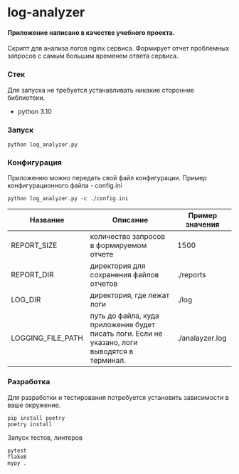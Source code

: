 # log-analyzer

#### Приложение написано в качестве учебного проекта.
Скрипт для анализа логов nginx сервиса. Формирует отчет проблемных запросов с самым большим временем ответа сервиса. 

### Стек
Для запуска не требуется устанавливать никакие сторонние библиотеки.
- python 3.10


### Запуск
``` python log_analyzer.py ```

### Конфигурация
Приложению можно передать свой файл конфигурации. Пример конфигурационного файла - config.ini

``` python log_analyzer.py -c ./config.ini ```

| Название| Описание | Пример значения |
|---|---|-----------------|
| REPORT_SIZE | количество запросов в формируемом отчете | 1500            |
| REPORT_DIR | директория для сохранения файлов отчетов | ./reports       |
| LOG_DIR | директория, где лежат логи | ./log           |
| LOGGING_FILE_PATH | путь до файла, куда приложение будет писать логи. Если не указано, логи выводятся в терминал. | ./analayzer.log |

### Разработка
Для разработки и тестирования потребуется установить зависимости в ваше окружение.
``` 
pip install poetry 
poetry install
```

Запуск тестов, линтеров
``` 
pytest
flake8
mypy .
```